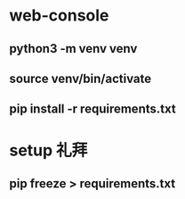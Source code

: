 # web-console

## python3 -m venv venv
## source venv/bin/activate
## pip install -r requirements.txt


# setup 礼拜
## pip freeze > requirements.txt